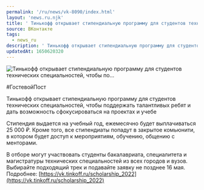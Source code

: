 ```yaml
---
permalink: '/ru/news/vk-8090/index.html'
layout: 'news.ru.njk'
title: ' Тинькофф открывает стипендиальную программу для студентов технических специальностей, чтобы по…'
source: ВКонтакте
tags:
  - news_ru
description: ' Тинькофф открывает стипендиальную программу для студентов технических специальностей, чтобы по…'
updatedAt: 1650620320
---
```

![ Тинькофф открывает стипендиальную программу для студентов технических специальностей, чтобы по…](https://sun9-21.userapi.com/s/v1/ig2/AwPmSBUvG_Y-XGprrlHbN7EWp94KUZPsirA2MTq9C-mo0l6qJPRHQyygxnWFSO3BYns5xocrmHpNulpBgY13EtfZ.jpg?size=1080x1080&quality=96&type=album)

#ГостевойПост

Тинькофф открывает стипендиальную программу для студентов технических специальностей, чтобы поддержать талантливых ребят и дать возможность сфокусироваться на проектах и учебе

Стипендия выдается на учебный год, ежемесячно будет выплачиваться 25 000 ₽. Кроме того, все стипендиаты попадут в закрытое комьюнити, в котором будет доступ к мероприятиям, обучению, общению с менторами.

В отборе могут участвовать студенты бакалавриата, специалитета и магистратуры технических специальностей из всех городов и вузов. Выбирайте подходящий трек и подавайте заявку не позднее 16 мая.
Подробнее: [https://vk.tinkoff.ru/scholarship_2022](https://vk.tinkoff.ru/scholarship_2022)
